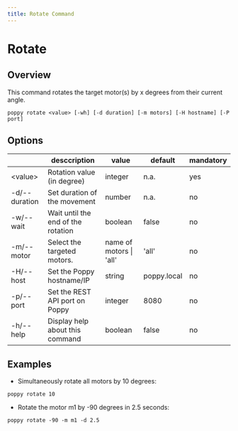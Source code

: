 ```yaml
---
title: Rotate Command
---
```


# Rotate

## Overview

This command rotates the target motor(s) by x degrees from their current angle.

```shell
poppy rotate <value> [-wh] [-d duration] [-m motors] [-H hostname] [-P port]
```

## Options

&nbsp; | desccription | value | default | mandatory
--- | --- | --- | --- | ---
\<value\> | Rotation value (in degree) |integer | n.a. | yes
-d/--duration | Set duration of the movement | number | n.a. | no
-w/--wait | Wait until the end of the rotation | boolean | false | no
-m/--motor | Select the targeted motors.| name of motors \| 'all' | 'all' | no
-H/--host | Set the Poppy hostname/IP | string | poppy.local | no
-p/--port | Set the REST API port on Poppy | integer | 8080 | no
-h/--help | Display help about this command | boolean | false | no

## Examples

- Simultaneously rotate all motors by 10 degrees:
```shell
poppy rotate 10
```

- Rotate the motor m1 by -90 degrees in 2.5 seconds:
```shell
poppy rotate -90 -m m1 -d 2.5
```

